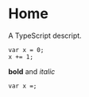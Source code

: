 # Home

A TypeScript descript.


    var x = 0;
    x += 1;

**bold** and *italic*
    
````
var x =;
````

